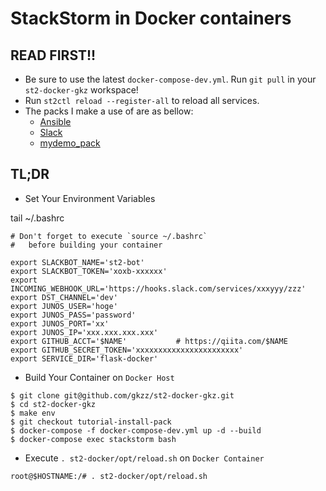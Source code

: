 # StackStorm in Docker containers


## READ FIRST!!

- Be sure to use the latest `docker-compose-dev.yml`. Run `git pull` in your `st2-docker-gkz` workspace!
- Run `st2ctl reload --register-all` to reload all services.
- The packs I make a use of are as bellow:
  - [Ansible](https://github.com/StackStorm-Exchange/stackstorm-ansible)
  - [Slack](https://github.com/StackStorm-Exchange/stackstorm-slack)
  - [mydemo_pack](https://github.com/gkzz/mydemo_pack)


## TL;DR

- Set Your Environment Variables


tail ~/.bashrc
```
# Don't forget to execute `source ~/.bashrc` 
#   before building your container

export SLACKBOT_NAME='st2-bot'
export SLACKBOT_TOKEN='xoxb-xxxxxx'
export INCOMING_WEBHOOK_URL='https://hooks.slack.com/services/xxxyyy/zzz'
export DST_CHANNEL='dev'
export JUNOS_USER='hoge'
export JUNOS_PASS='password'
export JUNOS_PORT='xx'            
export JUNOS_IP='xxx.xxx.xxx.xxx'               
export GITHUB_ACCT='$NAME'           # https://qiita.com/$NAME
export GITHUB_SECRET_TOKEN='xxxxxxxxxxxxxxxxxxxxxxx'
export SERVICE_DIR='flask-docker'

```

- Build Your Container on `Docker Host`

```
$ git clone git@github.com/gkzz/st2-docker-gkz.git 
$ cd st2-docker-gkz
$ make env
$ git checkout tutorial-install-pack
$ docker-compose -f docker-compose-dev.yml up -d --build
$ docker-compose exec stackstorm bash
```

- Execute `. st2-docker/opt/reload.sh` on `Docker Container`
```
root@$HOSTNAME:/# . st2-docker/opt/reload.sh
````